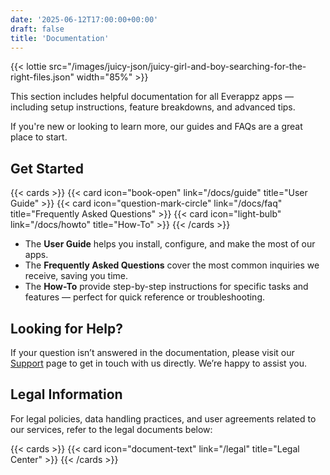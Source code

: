 ```yaml
---
date: '2025-06-12T17:00:00+00:00'
draft: false
title: 'Documentation'
---
```


{{< lottie src="/images/juicy-json/juicy-girl-and-boy-searching-for-the-right-files.json" width="85%" >}}

This section includes helpful documentation for all Everappz apps — including setup instructions, feature breakdowns, and advanced tips.

If you're new or looking to learn more, our guides and FAQs are a great place to start.

## Get Started

{{< cards >}}
  {{< card icon="book-open" link="/docs/guide" title="User Guide" >}}
  {{< card icon="question-mark-circle" link="/docs/faq" title="Frequently Asked Questions" >}}
  {{< card icon="light-bulb" link="/docs/howto" title="How-To" >}}
{{< /cards >}}

- The **User Guide** helps you install, configure, and make the most of our apps.
- The **Frequently Asked Questions** cover the most common inquiries we receive, saving you time.
- The **How-To** provide step-by-step instructions for specific tasks and features — perfect for quick reference or troubleshooting.
  
## Looking for Help?

If your question isn’t answered in the documentation, please visit our [Support](/support) page to get in touch with us directly. We’re happy to assist you.

## Legal Information

For legal policies, data handling practices, and user agreements related to our services, refer to the legal documents below:

{{< cards >}}
  {{< card icon="document-text" link="/legal" title="Legal Center" >}}
{{< /cards >}}